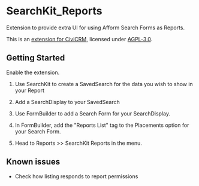 # SearchKit_Reports
Extension to provide extra UI for using Afform Search Forms as Reports.

This is an [extension for CiviCRM](https://docs.civicrm.org/sysadmin/en/latest/customize/extensions/), licensed under [AGPL-3.0](LICENSE.txt).

## Getting Started

Enable the extension.

1. Use SearchKit to create a SavedSearch for the data you wish to show in your Report

2. Add a SearchDisplay to your SavedSearch

3. Use FormBuilder to add a Search Form for your SearchDisplay.

4. In FormBuilder, add the "Reports List" tag to the Placements option for your Search Form.

5. Head to Reports >> SearchKit Reports in the menu.

## Known issues

- Check how listing responds to report permissions
